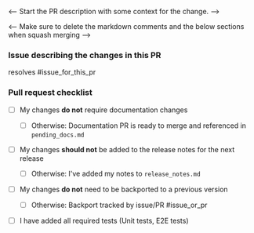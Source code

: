 <-- Start the PR description with some context for the change. -->


<-- Make sure to delete the markdown comments and the below sections when squash merging -->
### Issue describing the changes in this PR

resolves #issue_for_this_pr

### Pull request checklist

* [ ] My changes **do not** require documentation changes
    * [ ] Otherwise: Documentation PR is ready to merge and referenced in `pending_docs.md`
* [ ] My changes **should not** be added to the release notes for the next release
    * [ ] Otherwise: I've added my notes to `release_notes.md`
* [ ] My changes **do not** need to be backported to a previous version
    * [ ] Otherwise: Backport tracked by issue/PR #issue_or_pr
* [ ] I have added all required tests (Unit tests, E2E tests)


